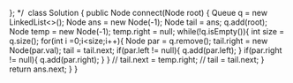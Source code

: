 };
*/
​
class Solution {
public Node connect(Node root) {
Queue<Node> q  = new LinkedList<>();
Node ans = new Node(-1);
Node tail = ans;
q.add(root);
Node temp = new Node(-1);
temp.right = null;
while(!q.isEmpty()){
int size = q.size();
for(int i =0;i<size;i++){
Node par = q.remove();
tail.right = new Node(par.val);
tail = tail.next;
if(par.left != null){
q.add(par.left);
}
if(par.right != null){
q.add(par.right);
}
}
// tail.next = temp.right;
// tail = tail.next;
}
return ans.next;
}
}